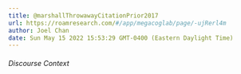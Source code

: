 ```yaml
---
title: @marshallThrowawayCitationPrior2017
url: https://roamresearch.com/#/app/megacoglab/page/-ujRerl4m
author: Joel Chan
date: Sun May 15 2022 15:53:29 GMT-0400 (Eastern Daylight Time)
---
```




###### Discourse Context


